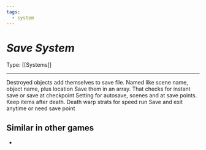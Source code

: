 ```yaml
---
tags:
  - system
---
```

# _Save System_

Type: [[Systems]]

----

Destroyed objects add themselves to save file. Named like scene name, object name, plus location 
Save them in an array. That checks for instant save or save at checkpoint 
Setting for autosave, scenes and at save points. Keep items after death. Death warp strats for speed run
Save and exit anytime or need save point
## Similar in other games

* 